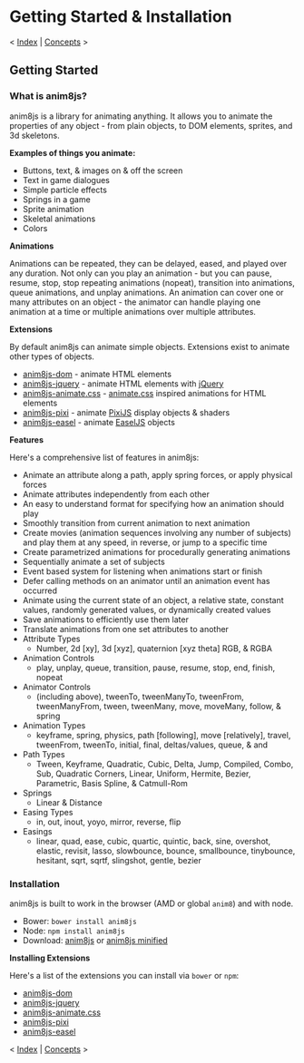 # Getting Started & Installation

< [Index](README.md) | [Concepts](Concepts.md) >

## Getting Started

### What is anim8js?

anim8js is a library for animating anything. It allows you to animate the properties of any object - from plain objects, to DOM elements, sprites, and 3d skeletons.

**Examples of things you animate:**

- Buttons, text, & images on & off the screen
- Text in game dialogues
- Simple particle effects
- Springs in a game
- Sprite animation
- Skeletal animations
- Colors

**Animations**

Animations can be repeated, they can be delayed, eased, and played over any duration. Not only can you play an animation - but you can pause, resume, stop, stop repeating animations (nopeat), transition into animations, queue animations, and unplay animations. An animation can cover one or many attributes on an object - the animator can handle playing one animation at a time or multiple animations over multiple attributes.

**Extensions**

By default anim8js can animate simple objects. Extensions exist to animate other types of objects.

- [anim8js-dom](http://github.com/anim8js/anim8js-dom) - animate HTML elements
- [anim8js-jquery](http://github.com/anim8js/anim8js-jquery) - animate HTML elements with [jQuery](http://jquery.com/)
- [anim8js-animate.css](http://github.com/anim8js/anim8js-animate.css) - [animate.css](https://daneden.github.io/animate.css/) inspired animations for HTML elements
- [anim8js-pixi](http://github.com/anim8js/anim8js-pixi) - animate [PixiJS](http://www.pixijs.com) display objects & shaders
- [anim8js-easel](http://github.com/anim8js/anim8js-easel) - animate [EaselJS](http://www.createjs.com/easeljs) objects

**Features**

Here's a comprehensive list of features in anim8js:

- Animate an attribute along a path, apply spring forces, or apply physical forces
- Animate attributes independently from each other
- An easy to understand format for specifying how an animation should play
- Smoothly transition from current animation to next animation
- Create movies (animation sequences involving any number of subjects) and play them at any speed, in reverse, or jump to a specific time
- Create parametrized animations for procedurally generating animations
- Sequentially animate a set of subjects
- Event based system for listening when animations start or finish
- Defer calling methods on an animator until an animation event has occurred
- Animate using the current state of an object, a relative state, constant values, randomly generated values, or dynamically created values
- Save animations to efficiently use them later
- Translate animations from one set attributes to another
- Attribute Types
  - Number, 2d [xy], 3d [xyz], quaternion [xyz theta] RGB, & RGBA
- Animation Controls
  - play, unplay, queue, transition, pause, resume, stop, end, finish, nopeat
- Animator Controls
  - (including above), tweenTo, tweenManyTo, tweenFrom, tweenManyFrom, tween, tweenMany, move, moveMany, follow, & spring
- Animation Types
  - keyframe, spring, physics, path [following], move [relatively], travel, tweenFrom, tweenTo, initial, final, deltas/values, queue, & and
- Path Types
  - Tween, Keyframe, Quadratic, Cubic, Delta, Jump, Compiled, Combo, Sub, Quadratic Corners, Linear, Uniform, Hermite, Bezier, Parametric, Basis Spline, & Catmull-Rom
- Springs
  - Linear & Distance
- Easing Types
  - in, out, inout, yoyo, mirror, reverse, flip
- Easings
  - linear, quad, ease, cubic, quartic, quintic, back, sine, overshot, elastic, revisit, lasso, slowbounce, bounce, smallbounce, tinybounce, hesitant, sqrt, sqrtf, slingshot, gentle, bezier

### Installation

anim8js is built to work in the browser (AMD or global `anim8`) and with node.

- Bower: `bower install anim8js`
- Node: `npm install anim8js`
- Download: [anim8js](https://raw.githubusercontent.com/anim8js/anim8js/master/build/anim8js.js) or [anim8js minified](https://raw.githubusercontent.com/anim8js/anim8js/master/build/anim8js.min.js)

**Installing Extensions**

Here's a list of the extensions you can install via `bower` or `npm`:

- [anim8js-dom](http://github.com/anim8js/anim8js-dom)
- [anim8js-jquery](http://github.com/anim8js/anim8js-jquery)
- [anim8js-animate.css](http://github.com/anim8js/anim8js-animate.css)
- [anim8js-pixi](http://github.com/anim8js/anim8js-pixi)
- [anim8js-easel](http://github.com/anim8js/anim8js-easel)

< [Index](README.md) | [Concepts](Concepts.md) >
